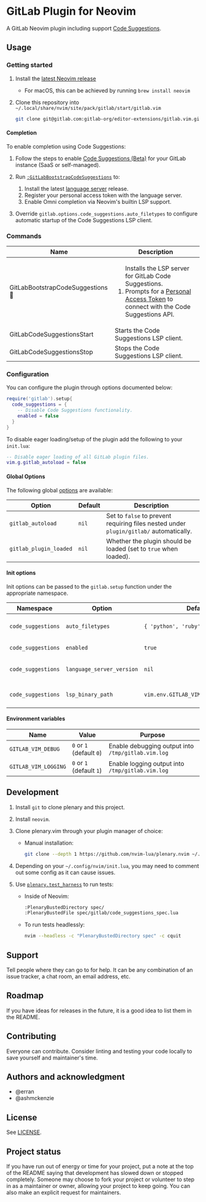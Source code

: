 # GitLab Plugin for Neovim

A GitLab Neovim plugin including support [Code Suggestions](#code-suggestions).

## Usage

### Getting started

1. Install the [latest Neovim release](https://github.com/neovim/neovim/releases/latest)

    - For macOS, this can be achieved by running `brew install neovim`

1. Clone this repository into `~/.local/share/nvim/site/pack/gitlab/start/gitlab.vim`

    ```sh
    git clone git@gitlab.com:gitlab-org/editor-extensions/gitlab.vim.git ~/.local/share/nvim/site/pack/gitlab/start/gitlab.vim
    ```

#### Completion

To enable completion using Code Suggestions:

1. Follow the steps to enable [Code Suggestions (Beta)](https://docs.gitlab.com/ee/user/project/repository/code_suggestions.html) for your GitLab instance (SaaS or self-managed).

1. Run [`:GitLabBootstrapCodeSuggestions`](#cmd-GitLabBootstrapCodeSuggestions) to:
   1. Install the latest [language server](http://gitlab.com/gitlab-org/editor-extensions/experiments/gitlab-code-suggestions-language-server-experiment) release.
   1. Register your personal access token with the language server.
   1. Enable Omni completion via Neovim's builtin LSP support.

1. Override `gitlab.options.code_suggestions.auto_filetypes` to configure automatic startup of the Code Suggestions LSP client.

### Commands

| Name | Description |
|------|-------------|
| GitLabBootstrapCodeSuggestions <a id="cmd-GitLabBootstrapCodeSuggestions">🔗</a>| <ol>Installs the LSP server for GitLab Code Suggestions.</li><li>Prompts for a [Personal Access Token][] to connect with the Code Suggestions API.</li></ol> |
| GitLabCodeSuggestionsStart | Starts the Code Suggestions LSP client. |
| GitLabCodeSuggestionsStop | Stops the Code Suggestions LSP client. |

### Configuration

You can configure the plugin through options documented below:

```lua
require('gitlab').setup{
  code_suggestions = {
    -- Disable Code Suggestions functionality.
    enabled = false
  }
}
```

To disable eager loading/setup of the plugin add the following to your `init.lua`:

```lua
-- Disable eager loading of all GitLab plugin files.
vim.g.gitlab_autoload = false
```

#### Global Options

The following global [options](https://neovim.io/doc/user/options.html) are available:

| Option                 | Default | Description                                                                            |
|------------------------|---------|----------------------------------------------------------------------------------------|
| `gitlab_autoload`      | `nil`   | Set to `false` to prevent requiring files nested under `plugin/gitlab/` automatically. |
| `gitlab_plugin_loaded` | `nil`   | Whether the plugin should be loaded (set to `true` when loaded).                       |

#### Init options

Init options can be passed to the `gitlab.setup` function under the appropriate namespace.

| Namespace              | Option                | Default | Description                                                                          |
|------------------------|-----------------------|---------|--------------------------------------------------------------------------------------|
| `code_suggestions` | `auto_filetypes`          | `{ 'python', 'ruby', ..., }`         | A list of different filetypes to enable the builtin Neovim omnifunc completion for. |
| `code_suggestions` | `enabled`                 | `true`                               | Whether to enable Code Suggestions via the LSP binary. |
| `code_suggestions` | `language_server_version` | `nil`                                | The release tag of the language server for use in `GitLabBootstrapCodeSuggestions`. |
| `code_suggestions` | `lsp_binary_path`         | `vim.env.GITLAB_VIM_LSP_BINARY_PATH` | The path where the language server binary is available or should be installed to. |

#### Environment variables

| Name                 | Value                    | Purpose |
|----------------------|--------------------------|---------|
| `GITLAB_VIM_DEBUG`   | `0` or `1` (default `0`) | Enable debugging output into `/tmp/gitlab.vim.log` |
| `GITLAB_VIM_LOGGING` | `0` or `1` (default `1`) | Enable logging output into `/tmp/gitlab.vim.log` |

## Development

1. Install `git` to clone plenary and this project.
2. Install `neovim`.
3. Clone plenary.vim through your plugin manager of choice:

   - Manual installation:

     ```sh
     git clone --depth 1 https://github.com/nvim-lua/plenary.nvim ~/.local/share/nvim/site/pack/vendor/start/plenary.nvim
     ```

4. Depending on your `~/.config/nvim/init.lua`, you may need to comment out some config as it can cause issues.
5. Use [`plenary.test_harness`](https://github.com/nvim-lua/plenary.nvim#plenarytest_harness) to run tests:

   - Inside of Neovim:

     ```sh
     :PlenaryBustedDirectory spec/
     :PlenaryBustedFile spec/gitlab/code_suggestions_spec.lua
     ```

   - To run tests headlessly:

     ```sh
     nvim --headless -c "PlenaryBustedDirectory spec" -c cquit
     ```

## Support

Tell people where they can go to for help. It can be any combination of an issue tracker, a chat room, an email address, etc.

## Roadmap

If you have ideas for releases in the future, it is a good idea to list them in the README.

## Contributing

Everyone can contribute. Consider linting and testing your code locally to save yourself and maintainer's time.

## Authors and acknowledgment

- @erran
- @ashmckenzie

## License

See [LICENSE](./LICENSE).

## Project status

If you have run out of energy or time for your project, put a note at the top of the README saying that development has slowed down or stopped completely. Someone may choose to fork your project or volunteer to step in as a maintainer or owner, allowing your project to keep going. You can also make an explicit request for maintainers.

[Personal Access Token]: https://docs.gitlab.com/ee/user/project/repository/code_suggestions.html#enable-code-suggestions-in-your-gitlab-saas-account "Enable Code Suggestions with a Personal Access Token"

